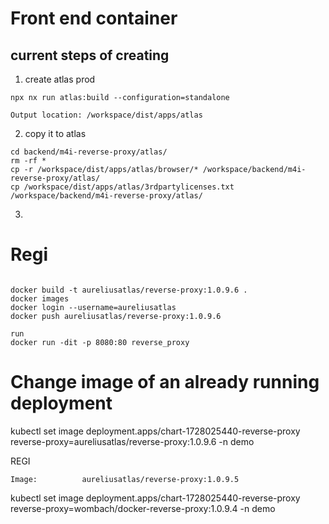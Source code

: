 # Front end container

## current steps of creating

1. create atlas prod

```
npx nx run atlas:build --configuration=standalone

Output location: /workspace/dist/apps/atlas
```

2. copy it to atlas

```
cd backend/m4i-reverse-proxy/atlas/
rm -rf *
cp -r /workspace/dist/apps/atlas/browser/* /workspace/backend/m4i-reverse-proxy/atlas/
cp /workspace/dist/apps/atlas/3rdpartylicenses.txt /workspace/backend/m4i-reverse-proxy/atlas/
```

3. 

# Regi

```

docker build -t aureliusatlas/reverse-proxy:1.0.9.6 .
docker images
docker login --username=aureliusatlas
docker push aureliusatlas/reverse-proxy:1.0.9.6

run
docker run -dit -p 8080:80 reverse_proxy

```

# Change image of an already running deployment

kubectl set image deployment.apps/chart-1728025440-reverse-proxy reverse-proxy=aureliusatlas/reverse-proxy:1.0.9.6 -n demo

REGI

    Image:          aureliusatlas/reverse-proxy:1.0.9.5

kubectl set image deployment.apps/chart-1728025440-reverse-proxy reverse-proxy=wombach/docker-reverse-proxy:1.0.9.4 -n demo
